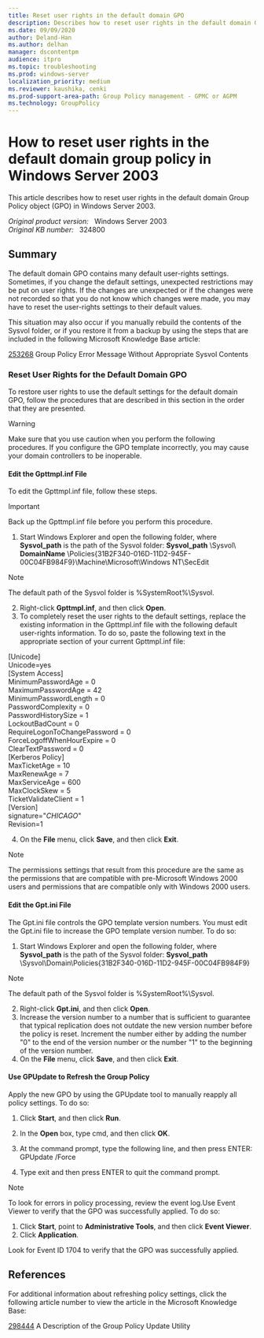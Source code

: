 ```yaml
---
title: Reset user rights in the default domain GPO
description: Describes how to reset user rights in the default domain Group Policy object (GPO) in Windows Server 2003.
ms.date: 09/09/2020
author: Deland-Han
ms.author: delhan
manager: dscontentpm
audience: itpro
ms.topic: troubleshooting
ms.prod: windows-server
localization_priority: medium
ms.reviewer: kaushika, cenki
ms.prod-support-area-path: Group Policy management - GPMC or AGPM
ms.technology: GroupPolicy
---
```

# How to reset user rights in the default domain group policy in Windows Server 2003  

This article describes how to reset user rights in the default domain Group Policy object (GPO) in Windows Server 2003.

_Original product version:_ &nbsp; Windows Server 2003  
_Original KB number:_ &nbsp; 324800

## Summary

The default domain GPO contains many default user-rights settings. Sometimes, if you change the default settings, unexpected restrictions may be put on user rights. If the changes are unexpected or if the changes were not recorded so that you do not know which changes were made, you may have to reset the user-rights settings to their default values.

This situation may also occur if you manually rebuild the contents of the Sysvol folder, or if you restore it from a backup by using the steps that are included in the following Microsoft Knowledge Base article:

[253268](https://support.microsoft.com/help/253268) Group Policy Error Message Without Appropriate Sysvol Contents  

### Reset User Rights for the Default Domain GPO

To restore user rights to use the default settings for the default domain GPO, follow the procedures that are described in this section in the order that they are presented.

> [!WARNING]
> Make sure that you use caution when you perform the following procedures. If you configure the GPO template incorrectly, you may cause your domain controllers to be inoperable.

#### Edit the Gpttmpl.inf File

To edit the Gpttmpl.inf file, follow these steps.

> [!IMPORTANT]
> Back up the Gpttmpl.inf file before you perform this procedure.
1. Start Windows Explorer and open the following folder, where **Sysvol_path** is the path of the Sysvol folder: **Sysvol_path** \Sysvol\ **DomainName** \Policies\{31B2F340-016D-11D2-945F-00C04FB984F9}\Machine\Microsoft\Windows NT\SecEdit
> [!NOTE]
> The default path of the Sysvol folder is %SystemRoot%\Sysvol.
2. Right-click **Gpttmpl.inf**, and then click **Open**.
3. To completely reset the user rights to the default settings, replace the existing information in the Gpttmpl.inf file with the following default user-rights information. To do so, paste the following text in the appropriate section of your current Gpttmpl.inf file:


\[Unicode]  
Unicode=yes  
[System Access]  
MinimumPasswordAge = 0  
MaximumPasswordAge = 42  
MinimumPasswordLength = 0  
PasswordComplexity = 0  
PasswordHistorySize = 1  
LockoutBadCount = 0  
RequireLogonToChangePassword = 0  
ForceLogoffWhenHourExpire = 0  
ClearTextPassword = 0  
[Kerberos Policy]  
MaxTicketAge = 10  
MaxRenewAge = 7  
MaxServiceAge = 600  
MaxClockSkew = 5  
TicketValidateClient = 1  
[Version]  
signature="$CHICAGO$"  
Revision=1


4. On the **File** menu, click **Save**, and then click **Exit**.

> [!NOTE]
> The permissions settings that result from this procedure are the same as the permissions that are compatible with pre-Microsoft Windows 2000 users and permissions that are compatible only with Windows 2000 users.

#### Edit the Gpt.ini File

The Gpt.ini file controls the GPO template version numbers. You must edit the Gpt.ini file to increase the GPO template version number. To do so:
1. Start Windows Explorer and open the following folder, where **Sysvol_path** is the path of the Sysvol folder: **Sysvol_path** \Sysvol\Domain\Policies\{31B2F340-016D-11D2-945F-00C04FB984F9}
> [!NOTE]
> The default path of the Sysvol folder is %SystemRoot%\Sysvol.
2. Right-click **Gpt.ini**, and then click **Open**.
3. Increase the version number to a number that is sufficient to guarantee that typical replication does not outdate the new version number before the policy is reset. Increment the number either by adding the number "0" to the end of the version number or the number "1" to the beginning of the version number.
4. On the **File** menu, click **Save**, and then click **Exit**.

#### Use GPUpdate to Refresh the Group Policy

Apply the new GPO by using the GPUpdate tool to manually reapply all policy settings. To do so:

1. Click **Start**, and then click **Run**.
2. In the **Open** box, type cmd, and then click **OK**.
3. At the command prompt, type the following line, and then press ENTER: GPUpdate /Force 

4. Type exit and then press ENTER to quit the command prompt.

> [!NOTE]
> To look for errors in policy processing, review the event log.Use Event Viewer to verify that the GPO was successfully applied. To do so:
1. Click **Start**, point to **Administrative Tools**, and then click **Event Viewer**.
2. Click **Application**.

Look for Event ID 1704 to verify that the GPO was successfully applied.

## References

For additional information about refreshing policy settings, click the following article number to view the article in the Microsoft Knowledge Base:

[298444](https://support.microsoft.com/help/298444) A Description of the Group Policy Update Utility
